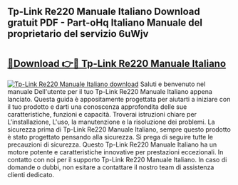 ## Tp-Link Re220 Manuale Italiano Download gratuit PDF - Part-oHq Italiano Manuale del proprietario del servizio 6uWjv

# <h2><a href="http://dfaute.blite.top/?on=Tp-Link+Re220+Manuale+Italiano">🔗Download 👉🔴 Tp-Link Re220 Manuale Italiano</a></h2>

[![Tp-Link Re220 Manuale Italiano download](https://i.imgur.com/lujVjoI.png)](http://dfaute.blite.top/?on=Tp-Link+Re220+Manuale+Italiano)
Saluti e benvenuto nel manuale Dell'utente per il tuo Tp-Link Re220 Manuale Italiano appena lanciato. Questa guida è appositamente progettata per aiutarti a iniziare con il tuo prodotto e darti una conoscenza approfondita delle sue caratteristiche, funzioni e capacità. Troverai istruzioni chiare per L'installazione, L'uso, la manutenzione e la risoluzione dei problemi. La sicurezza prima di Tp-Link Re220 Manuale Italiano, sempre questo prodotto è stato progettato pensando alla sicurezza. Si prega di seguire tutte le precauzioni di sicurezza. Questo Tp-Link Re220 Manuale Italiano ha un motore potente e caratteristiche innovative per prestazioni eccezionali. In contatto con noi per il supporto Tp-Link Re220 Manuale Italiano. In caso di domande o dubbi, non esitare a contattare il nostro team di assistenza clienti dedicato.
